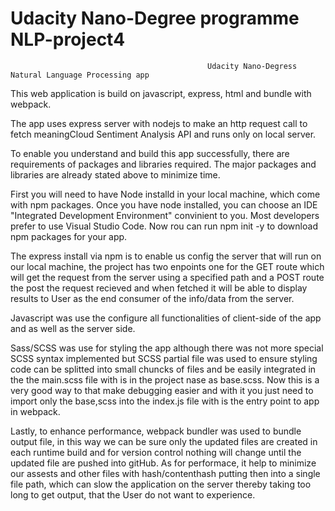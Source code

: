 # Udacity Nano-Degree programme NLP-project4
                                                Udacity Nano-Degress Natural Language Processing app
 

This web application is build on javascript, express, html and bundle with webpack.

The app uses express server with nodejs to make an http request call to fetch meaningCloud Sentiment Analysis API and runs only on local server.

To enable you understand and build this app successfully, there are requirements of packages and libraries required. The major packages and libraries are already stated above to minimize time.

First you will need to have Node installd in your local machine, which come with npm packages.
Once you have node installed, you can choose an IDE "Integrated Development Environment" convinient to you.
Most developers prefer to use Visual Studio Code. Now rou can run npm init -y to download npm packages for your app.

The express install via npm is to enable us config the server that will run on our local machine, the project has two enpoints one for the GET route which will get the request from the server using a specified path and a POST route the post the request recieved and when fetched it will be able to display results to User as the end consumer of the info/data from the server.

Javascript was use the configure all functionalities of client-side of the app and as well as the server side.

Sass/SCSS was use for styling the app although there was not more special SCSS syntax implemented but 
SCSS partial file was used to ensure styling code can be splitted into small chuncks of files and be easily integrated in the the main.scss file with is in the project nase as base.scss. Now this is a very good way to that make debugging easier and with it you just need to import only the base,scss into the index.js file with is the entry point to app in webpack.

Lastly, to enhance performance, webpack bundler was used to bundle output file, in this way we can be sure 
only the updated files are created in each runtime build and for version control nothing will change until the updated file are pushed into gitHub. As for performace, it help to minimize our assests and other files with hash/contenthash putting then into a single file path, which can slow the application on the server thereby taking too long to get output, that the User do not want to experience.


